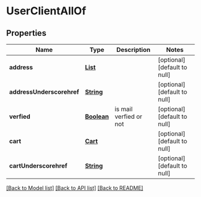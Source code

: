 # UserClientAllOf
## Properties

Name | Type | Description | Notes
------------ | ------------- | ------------- | -------------
**address** | [**List**](Address.md) |  | [optional] [default to null]
**addressUnderscorehref** | [**String**](string.md) |  | [optional] [default to null]
**verfied** | [**Boolean**](boolean.md) | is mail verfied or not | [optional] [default to null]
**cart** | [**Cart**](Cart.md) |  | [optional] [default to null]
**cartUnderscorehref** | [**String**](string.md) |  | [optional] [default to null]

[[Back to Model list]](../README.md#documentation-for-models) [[Back to API list]](../README.md#documentation-for-api-endpoints) [[Back to README]](../README.md)

